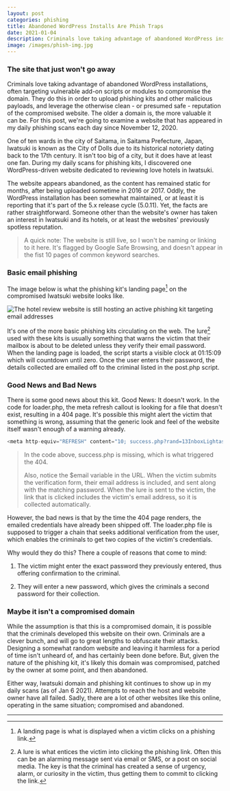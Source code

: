 ```yaml
---
layout: post
categories: phishing
title: Abandoned WordPress Installs Are Phish Traps
date: 2021-01-04
description: Criminals love taking advantage of abandoned WordPress installations, often targeting vulnerable add-on scripts or modules, in order to upload phishing kits.
image: /images/phish-img.jpg
---
```


### The site that just won't go away

Criminals love taking advantage of abandoned WordPress installations, often targeting vulnerable add-on scripts or modules to compromise the domain. They do this in order to upload phishing kits and other malicious payloads, and leverage the otherwise clean - or presumed safe - reputation of the compromised website. The older a domain is, the more valuable it can be. For this post, we're going to examine a website that has appeared in my daily phishing scans each day since November 12, 2020.

One of ten wards in the city of Saitama, in Saitama Prefecture, Japan, Iwatsuki is known as the City of Dolls due to its historical notoriety dating back to the 17th century. It isn't too big of a city, but it does have at least one fan. During my daily scans for phishing kits, I discovered one WordPress-driven website dedicated to reviewing love hotels in Iwatsuki.

The website appears abandoned, as the content has remained static for months, after being uploaded sometime in 2016 or 2017. Oddly, the WordPress installation has been somewhat maintained, or at least it is reporting that it's part of the 5.x release cycle (5.0.11). Yet, the facts are rather straightforward. Someone other than the website's owner has taken an interest in Iwatsuki and its hotels, or at least the websites' previously spotless reputation.

>A quick note: The website is still live, so I won't be naming or linking to it here. It's flagged by Google Safe Browsing, and doesn't appear in the fist 10 pages of common keyword searches.

### Basic email phishing

The image below is what the phishing kit's landing page[^1] on the compromised Iwatsuki website looks like.

![The hotel review website is still hosting an active phishing kit targeting email addresses][img1]

It's one of the more basic phishing kits circulating on the web. The lure[^2] used with these kits is usually something that warns the victim that their mailbox is about to be deleted unless they verify their email password. When the landing page is loaded, the script starts a visible clock at 01:15:09 which will countdown until zero. Once the user enters their password, the details collected are emailed off to the criminal listed in the post.php script.

### Good News and Bad News

There is some good news about this kit. Good News: It doesn't work. In the code for loader.php, the meta refresh callout is looking for a file that doesn't exist, resulting in a 404 page. It's possible this might alert the victim that something is wrong, assuming that the generic look and feel of the website itself wasn't enough of a warning already.

```php
<meta http-equiv="REFRESH" content="10; success.php?rand=13InboxLightaspxn.1774256418&fid.4.1252899642&fid=1&fav.1&rand.13InboxLight.aspxn.1774256418&fid.1252899642&fid.1&fav.1&email=<?php echo $_GET['email']; ?>&.rand=13InboxLight.aspx?n=1774256418&fid=4#n=1252899642&fid=1&fav=1">
```

>In the code above, success.php is missing, which is what triggered the 404.
>
>Also, notice the $email variable in the URL. When the victim submits the verification form, their email address is included, and sent along with the matching password. When the lure is sent to the victim, the link that is clicked includes the victim's email address, so it is collected automatically.

However, the bad news is that by the time the 404 page renders, the emailed credentials have already been shipped off. The loader.php file is supposed to trigger a chain that seeks additional verification from the user, which enables the criminals to get two copies of the victim's credentials.

Why would they do this? There a couple of reasons that come to mind:

1. The victim might enter the exact password they previously entered, thus offering confirmation to the criminal.

2. They will enter a new password, which gives the criminals a second password for their collection.

### Maybe it isn't a compromised domain

While the assumption is that this is a compromised domain, it is possible that the criminals developed this website on their own. Criminals are a clever bunch, and will go to great lengths to obfuscate their attacks. Designing a somewhat random website and leaving it harmless for a period of time isn't unheard of, and has certainly been done before. But, given the nature of the phishing kit, it's likely this domain was compromised, patched by the owner at some point, and then abandoned.

Either way, Iwatsuki domain and phishing kit continues to show up in my daily scans (as of Jan 6 2021). Attempts to reach the host and website owner have all failed. Sadly, there are a lot of other websites like this online, operating in the same situation; compromised and abandoned.

---

[^1]: A landing page is what is displayed when a victim clicks on a phishing link.


[^2]: A lure is what entices the victim into clicking the phishing link. Often this can be an alarming message sent via email or SMS, or a post on social media. The key is that the criminal has created a sense of urgency, alarm, or curiosity in the victim, thus getting them to commit to clicking the link.

[img1]:https://steved3.io/images/posts/wp-phish-trap.png
